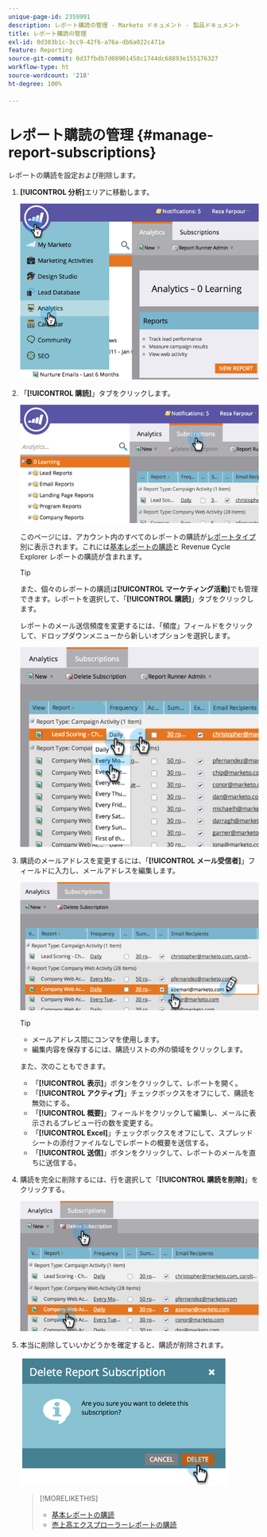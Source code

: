 ```yaml
---
unique-page-id: 2359991
description: レポート購読の管理 - Marketo ドキュメント - 製品ドキュメント
title: レポート購読の管理
exl-id: 0d303b1c-3cc9-42f6-a76a-db6a022c471a
feature: Reporting
source-git-commit: 0d37fbdb7d08901458c1744dc68893e155176327
workflow-type: ht
source-wordcount: '218'
ht-degree: 100%

---
```


# レポート購読の管理 {#manage-report-subscriptions}

レポートの購読を設定および削除します。

1. **[!UICONTROL 分析]**&#x200B;エリアに移動します。

   ![](assets/image2014-9-16-10-3a35-3a25.png)

1. 「**[!UICONTROL 購読]**」タブをクリックします。

   ![](assets/image2014-9-16-10-3a35-3a32.png)

   このページには、アカウント内のすべてのレポートの購読が[レポートタイプ](/help/marketo/product-docs/reporting/basic-reporting/report-types/report-type-overview.md)別に表示されます。これには[基本レポートの購読](/help/marketo/product-docs/reporting/basic-reporting/report-subscriptions/subscribe-to-a-basic-report.md)と Revenue Cycle Explorer レポートの購読が含まれます。

   >[!TIP]
   >
   >また、個々のレポートの購読は&#x200B;**[!UICONTROL マーケティング活動]**&#x200B;でも管理できます。レポートを選択して、「**[!UICONTROL 購読]**」タブをクリックします。

   レポートのメール送信頻度を変更するには、「頻度」フィールドをクリックして、ドロップダウンメニューから新しいオプションを選択します。

   ![](assets/image2014-9-16-10-3a36-3a4.png)

1. 購読のメールアドレスを変更するには、「**[!UICONTROL メール受信者]**」フィールドに入力し、メールアドレスを編集します。

   ![](assets/image2014-9-16-10-3a36-3a11.png)

   >[!TIP]
   >
   >* メールアドレス間にコンマを使用します。
   >* 編集内容を保存するには、購読リストの&#x200B;_外_&#x200B;の領域をクリックします。

   また、次のこともできます。

   * 「**[!UICONTROL 表示]**」ボタンをクリックして、レポートを開く。
   * 「**[!UICONTROL アクティブ]**」チェックボックスをオフにして、購読を無効にする。
   * 「**[!UICONTROL 概要]**」フィールドをクリックして編集し、メールに表示されるプレビュー行の数を変更する。
   * 「**[!UICONTROL Excel]**」チェックボックスをオフにして、スプレッドシートの添付ファイルなしでレポートの概要を送信する。
   * 「**[!UICONTROL 送信]**」ボタンをクリックして、レポートのメールを直ちに送信する。

1. 購読を完全に削除するには、行を選択して「**[!UICONTROL 購読を削除]**」をクリックする。

   ![](assets/image2014-9-16-10-3a36-3a38.png)

1. 本当に削除していいかどうかを確定すると、購読が削除されます。

   ![](assets/image2014-9-16-10-3a36-3a43.png)

   >[!MORELIKETHIS]
   >
   >* [基本レポートの購読](/help/marketo/product-docs/reporting/basic-reporting/report-subscriptions/subscribe-to-a-basic-report.md)
   >* [売上高エクスプローラーレポートの購読](/help/marketo/product-docs/reporting/revenue-cycle-analytics/revenue-explorer/subscribe-to-a-revenue-explorer-report.md)
